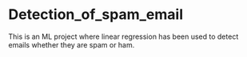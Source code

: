 # Detection_of_spam_email
This is an ML project where linear regression has been used to detect emails whether they are spam or ham.
